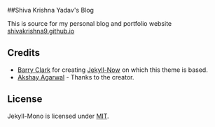 ##Shiva Krishna Yadav's Blog

This is source for my personal blog and portfolio website [shivakrishna9.github.io](http://shivakrishna9.github.io)

## Credits

* [Barry Clark](https://github.com/barryclark) for creating [Jekyll-Now](https://github.com/barryclark/jekyll-now) on which this theme is based.
* [Akshay Agarwal](https://github.com/AkshayAgarwal007/Jekyll-Mono) - Thanks to the creator.

## License

Jekyll-Mono is licensed under [MIT](https://github.com/AkshayAgarwal007/Jekyll-Mono/blob/master/LICENSE.txt).










  
